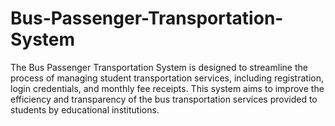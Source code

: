 # Bus-Passenger-Transportation-System
The Bus Passenger Transportation System is designed to streamline the process of managing student transportation services, including registration, login credentials, and monthly fee receipts. This system aims to improve the efficiency and transparency of the bus transportation services provided to students by educational institutions.

